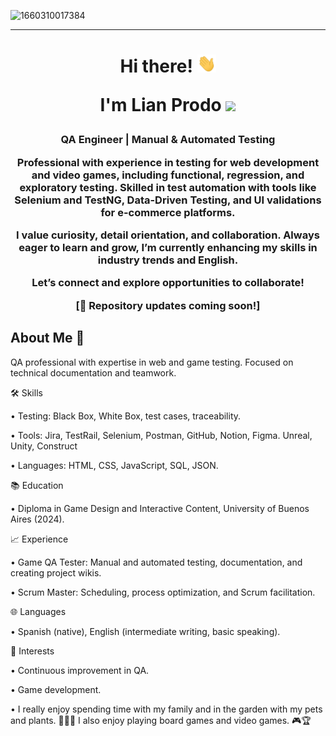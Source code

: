 
![1660310017384](https://github.com/user-attachments/assets/607c4e6e-f0ae-49d9-b74c-11b9f3f2ab63)

<p align="center">
</p>
<hr>
<h1 align="center">Hi there! <img src="https://raw.githubusercontent.com/ABSphreak/ABSphreak/master/gifs/Hi.gif" width="30px">
 
 I'm Lian Prodo <a target="_blank" href="https://www.linkedin.com/in/lian-prodo/"><img src="https://img.shields.io/badge/-LinkedIn-0077B5?style=for-the-badge&logo=Linkedin&logoColor=white"></img></a>
<h3 align="center">QA Engineer | Manual & Automated Testing 
<p align="center">

Professional with experience in testing for web development and video games, including functional, regression, and exploratory testing. Skilled in test automation with tools like Selenium and TestNG, Data-Driven Testing, and UI validations for e-commerce platforms.

 I value curiosity, detail orientation, and collaboration. Always eager to learn and grow, I’m currently enhancing my skills in industry trends and English.
 
 Let’s connect and explore opportunities to collaborate!

 [📢 Repository updates coming soon!]


## About Me 🤺

QA professional with expertise in web and game testing. Focused on technical documentation and teamwork.

🛠️ Skills

• Testing: Black Box, White Box, test cases, traceability.

• Tools: Jira, TestRail, Selenium, Postman, GitHub, Notion, Figma.
Unreal, Unity, Construct

• Languages: HTML, CSS, JavaScript, SQL, JSON.

📚 Education

• Diploma in Game Design and Interactive Content, University of Buenos Aires (2024).

📈 Experience

• Game QA Tester: Manual and automated testing, documentation, and creating project wikis.

• Scrum Master: Scheduling, process optimization, and Scrum facilitation.

🌐 Languages

• Spanish (native), English (intermediate writing, basic speaking).

🌟 Interests

• Continuous improvement in QA.

• Game development.

• I really enjoy spending time with my family and in the garden with my pets and plants. 🌱🐶😸
I also enjoy playing board games and video games. 🎮🏆

